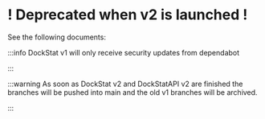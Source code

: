 # ! Deprecated when v2 is launched !

See the following documents:


:::info
DockStat v1 will only receive security updates from dependabot

:::


:::warning
As soon as DockStat v2 and DockStatAPI v2 are finished the branches will be pushed into main and the old v1 branches will be archived.

:::